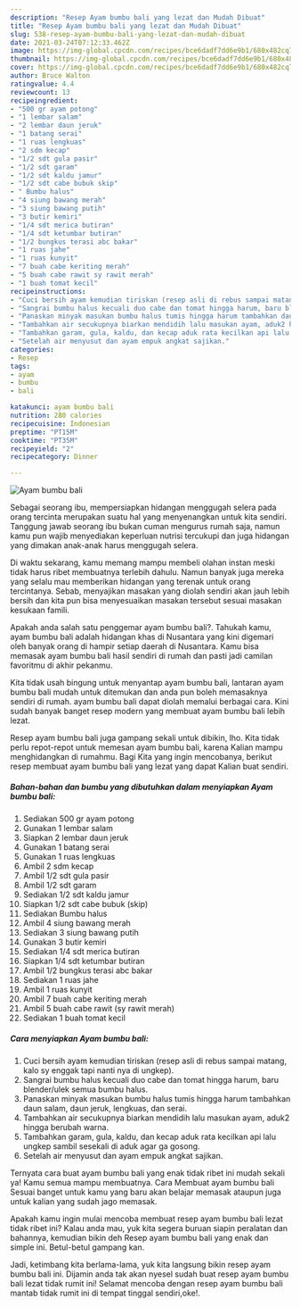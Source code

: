 ```yaml
---
description: "Resep Ayam bumbu bali yang lezat dan Mudah Dibuat"
title: "Resep Ayam bumbu bali yang lezat dan Mudah Dibuat"
slug: 538-resep-ayam-bumbu-bali-yang-lezat-dan-mudah-dibuat
date: 2021-03-24T07:12:33.462Z
image: https://img-global.cpcdn.com/recipes/bce6dadf7dd6e9b1/680x482cq70/ayam-bumbu-bali-foto-resep-utama.jpg
thumbnail: https://img-global.cpcdn.com/recipes/bce6dadf7dd6e9b1/680x482cq70/ayam-bumbu-bali-foto-resep-utama.jpg
cover: https://img-global.cpcdn.com/recipes/bce6dadf7dd6e9b1/680x482cq70/ayam-bumbu-bali-foto-resep-utama.jpg
author: Bruce Walton
ratingvalue: 4.4
reviewcount: 13
recipeingredient:
- "500 gr ayam potong"
- "1 lembar salam"
- "2 lembar daun jeruk"
- "1 batang serai"
- "1 ruas lengkuas"
- "2 sdm kecap"
- "1/2 sdt gula pasir"
- "1/2 sdt garam"
- "1/2 sdt kaldu jamur"
- "1/2 sdt cabe bubuk skip"
- " Bumbu halus"
- "4 siung bawang merah"
- "3 siung bawang putih"
- "3 butir kemiri"
- "1/4 sdt merica butiran"
- "1/4 sdt ketumbar butiran"
- "1/2 bungkus terasi abc bakar"
- "1 ruas jahe"
- "1 ruas kunyit"
- "7 buah cabe keriting merah"
- "5 buah cabe rawit sy rawit merah"
- "1 buah tomat kecil"
recipeinstructions:
- "Cuci bersih ayam kemudian tiriskan (resep asli di rebus sampai matang, kalo sy enggak tapi nanti nya di ungkep)."
- "Sangrai bumbu halus kecuali duo cabe dan tomat hingga harum, baru blender/ulek semua bumbu halus."
- "Panaskan minyak masukan bumbu halus tumis hingga harum tambahkan daun salam, daun jeruk, lengkuas, dan serai."
- "Tambahkan air secukupnya biarkan mendidih lalu masukan ayam, aduk2 hingga berubah warna."
- "Tambahkan garam, gula, kaldu, dan kecap aduk rata kecilkan api lalu ungkep sambil sesekali di aduk agar ga gosong."
- "Setelah air menyusut dan ayam empuk angkat sajikan."
categories:
- Resep
tags:
- ayam
- bumbu
- bali

katakunci: ayam bumbu bali 
nutrition: 280 calories
recipecuisine: Indonesian
preptime: "PT15M"
cooktime: "PT35M"
recipeyield: "2"
recipecategory: Dinner

---
```



![Ayam bumbu bali](https://img-global.cpcdn.com/recipes/bce6dadf7dd6e9b1/680x482cq70/ayam-bumbu-bali-foto-resep-utama.jpg)

Sebagai seorang ibu, mempersiapkan hidangan menggugah selera pada orang tercinta merupakan suatu hal yang menyenangkan untuk kita sendiri. Tanggung jawab seorang ibu bukan cuman mengurus rumah saja, namun kamu pun wajib menyediakan keperluan nutrisi tercukupi dan juga hidangan yang dimakan anak-anak harus menggugah selera.

Di waktu  sekarang, kamu memang mampu membeli olahan instan meski tidak harus ribet membuatnya terlebih dahulu. Namun banyak juga mereka yang selalu mau memberikan hidangan yang terenak untuk orang tercintanya. Sebab, menyajikan masakan yang diolah sendiri akan jauh lebih bersih dan kita pun bisa menyesuaikan masakan tersebut sesuai masakan kesukaan famili. 



Apakah anda salah satu penggemar ayam bumbu bali?. Tahukah kamu, ayam bumbu bali adalah hidangan khas di Nusantara yang kini digemari oleh banyak orang di hampir setiap daerah di Nusantara. Kamu bisa memasak ayam bumbu bali hasil sendiri di rumah dan pasti jadi camilan favoritmu di akhir pekanmu.

Kita tidak usah bingung untuk menyantap ayam bumbu bali, lantaran ayam bumbu bali mudah untuk ditemukan dan anda pun boleh memasaknya sendiri di rumah. ayam bumbu bali dapat diolah memalui berbagai cara. Kini sudah banyak banget resep modern yang membuat ayam bumbu bali lebih lezat.

Resep ayam bumbu bali juga gampang sekali untuk dibikin, lho. Kita tidak perlu repot-repot untuk memesan ayam bumbu bali, karena Kalian mampu menghidangkan di rumahmu. Bagi Kita yang ingin mencobanya, berikut resep membuat ayam bumbu bali yang lezat yang dapat Kalian buat sendiri.

<!--inarticleads1-->

##### Bahan-bahan dan bumbu yang dibutuhkan dalam menyiapkan Ayam bumbu bali:

1. Sediakan 500 gr ayam potong
1. Gunakan 1 lembar salam
1. Siapkan 2 lembar daun jeruk
1. Gunakan 1 batang serai
1. Gunakan 1 ruas lengkuas
1. Ambil 2 sdm kecap
1. Ambil 1/2 sdt gula pasir
1. Ambil 1/2 sdt garam
1. Sediakan 1/2 sdt kaldu jamur
1. Siapkan 1/2 sdt cabe bubuk (skip)
1. Sediakan  Bumbu halus
1. Ambil 4 siung bawang merah
1. Sediakan 3 siung bawang putih
1. Gunakan 3 butir kemiri
1. Sediakan 1/4 sdt merica butiran
1. Siapkan 1/4 sdt ketumbar butiran
1. Ambil 1/2 bungkus terasi abc bakar
1. Sediakan 1 ruas jahe
1. Ambil 1 ruas kunyit
1. Ambil 7 buah cabe keriting merah
1. Ambil 5 buah cabe rawit (sy rawit merah)
1. Sediakan 1 buah tomat kecil




<!--inarticleads2-->

##### Cara menyiapkan Ayam bumbu bali:

1. Cuci bersih ayam kemudian tiriskan (resep asli di rebus sampai matang, kalo sy enggak tapi nanti nya di ungkep).
1. Sangrai bumbu halus kecuali duo cabe dan tomat hingga harum, baru blender/ulek semua bumbu halus.
1. Panaskan minyak masukan bumbu halus tumis hingga harum tambahkan daun salam, daun jeruk, lengkuas, dan serai.
1. Tambahkan air secukupnya biarkan mendidih lalu masukan ayam, aduk2 hingga berubah warna.
1. Tambahkan garam, gula, kaldu, dan kecap aduk rata kecilkan api lalu ungkep sambil sesekali di aduk agar ga gosong.
1. Setelah air menyusut dan ayam empuk angkat sajikan.




Ternyata cara buat ayam bumbu bali yang enak tidak ribet ini mudah sekali ya! Kamu semua mampu membuatnya. Cara Membuat ayam bumbu bali Sesuai banget untuk kamu yang baru akan belajar memasak ataupun juga untuk kalian yang sudah jago memasak.

Apakah kamu ingin mulai mencoba membuat resep ayam bumbu bali lezat tidak ribet ini? Kalau anda mau, yuk kita segera buruan siapin peralatan dan bahannya, kemudian bikin deh Resep ayam bumbu bali yang enak dan simple ini. Betul-betul gampang kan. 

Jadi, ketimbang kita berlama-lama, yuk kita langsung bikin resep ayam bumbu bali ini. Dijamin anda tak akan nyesel sudah buat resep ayam bumbu bali lezat tidak rumit ini! Selamat mencoba dengan resep ayam bumbu bali mantab tidak rumit ini di tempat tinggal sendiri,oke!.

